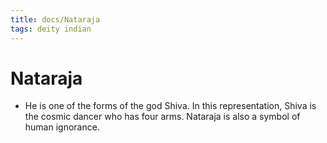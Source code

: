 ```yaml
---
title: docs/Nataraja
tags: deity indian
---
```


# Nataraja
- He is one of the forms of the god Shiva. In this representation, Shiva is the cosmic dancer who has four arms. Nataraja is also a symbol of human ignorance.